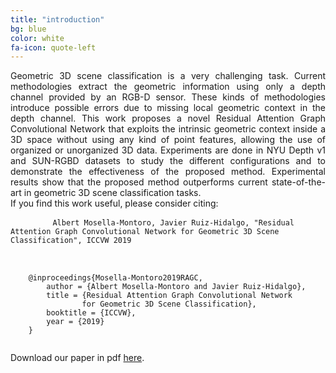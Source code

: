 ```yaml
---
title: "introduction"
bg: blue
color: white
fa-icon: quote-left
---
```

<div style="text-align: justify">
Geometric 3D scene classification is a very challenging task. Current methodologies extract the geometric information using only a depth channel provided by an RGB-D sensor. These kinds of methodologies introduce possible errors due to missing local geometric context in the depth channel. This work proposes a novel Residual Attention Graph Convolutional Network that exploits the intrinsic geometric context inside a 3D space without using any kind of point features, allowing the use of organized or unorganized 3D data. Experiments are done in NYU Depth v1 and SUN-RGBD datasets to study the different configurations and to demonstrate the effectiveness of the proposed method. Experimental results show that the proposed method outperforms current state-of-the-art in geometric 3D scene classification tasks.
</div>
If you find this work useful, please consider citing:

<div class="highlight">
	<pre class="highlight">
		<code>Albert Mosella-Montoro, Javier Ruiz-Hidalgo, "Residual Attention Graph Convolutional Network for Geometric 3D Scene Classification", ICCVW 2019</code>
	</pre>
</div>


<pre>
	<code>
	@inproceedings{Mosella-Montoro2019RAGC,
	    author = {Albert Mosella-Montoro and Javier Ruiz-Hidalgo},
	    title = {Residual Attention Graph Convolutional Network 
	    		for Geometric 3D Scene Classification},
	    booktitle = {ICCVW},
	    year = {2019}
	}
	</code>
</pre>



Download our paper in pdf [here](#).
